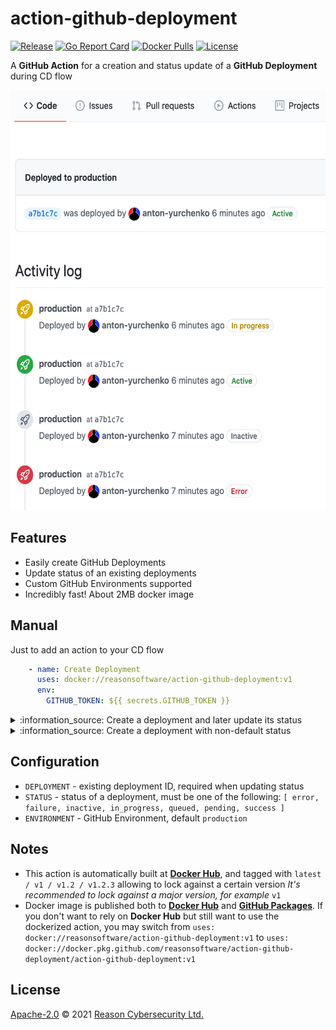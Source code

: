 # action-github-deployment

[![Release](https://img.shields.io/github/v/release/ReasonSoftware/action-github-deployment)](https://github.com/ReasonSoftware/action-github-deployment/releases/latest)
[![Go Report Card](https://goreportcard.com/badge/github.com/ReasonSoftware/action-github-deployment)](https://goreportcard.com/report/github.com/ReasonSoftware/action-github-deployment)
[![Docker Pulls](https://img.shields.io/docker/pulls/ReasonSoftware/action-github-deployment)](https://hub.docker.com/r/reasonsoftware/action-github-deployment)
[![License](https://img.shields.io/github/license/ReasonSoftware/action-github-deployment)](LICENSE.md)

A **GitHub Action** for a creation and status update of a **GitHub Deployment** during CD flow

<img src="docs/activity.png" height="672">

## Features

- Easily create GitHub Deployments
- Update status of an existing deployments
- Custom GitHub Environments supported
- Incredibly fast! About 2MB docker image

## Manual

Just to add an action to your CD flow

```yaml
    - name: Create Deployment
      uses: docker://reasonsoftware/action-github-deployment:v1
      env:
        GITHUB_TOKEN: ${{ secrets.GITHUB_TOKEN }}
```

<details><summary>:information_source: Create a deployment and later update its status</summary>

```yaml
    - name: Create Deployment
      id: deployment
      uses: docker://reasonsoftware/action-github-deployment:v1
      env:
        GITHUB_TOKEN: ${{ secrets.GITHUB_TOKEN }}
    
    [...]

    - name: Update Status
      uses: docker://reasonsoftware/action-github-deployment:v1
      env:
        GITHUB_TOKEN: ${{ secrets.GITHUB_TOKEN }}
        DEPLOYMENT: ${{steps.deployment.outputs.id}}
        STATUS: success
```

</details>

<details><summary>:information_source: Create a deployment with non-default status</summary>

```yaml
    - name: Create Deployment
      uses: docker://reasonsoftware/action-github-deployment:v1
      env:
        GITHUB_TOKEN: ${{ secrets.GITHUB_TOKEN }}
        STATUS: in_progress
```

</details>

## Configuration

- `DEPLOYMENT` - existing deployment ID, required when updating status
- `STATUS` - status of a deployment, must be one of the following: `[ error, failure, inactive, in_progress, queued, pending, success ]`
- `ENVIRONMENT` - GitHub Environment, default `production`

## Notes

- This action is automatically built at [**Docker Hub**](https://hub.docker.com/r/reasonsoftware/action-github-deployment), and tagged with `latest / v1 / v1.2 / v1.2.3` allowing to lock against a certain version
*It's recommended to lock against a major version, for example* `v1`
- Docker image is published both to [**Docker Hub**](https://hub.docker.com/r/reasonsoftware/action-github-deployment) and [**GitHub Packages**](https://github.com/ReasonSoftware/action-github-deployment/packages). If you don't want to rely on **Docker Hub** but still want to use the dockerized action, you may switch from `uses: docker://reasonsoftware/action-github-deployment:v1` to `uses: docker://docker.pkg.github.com/reasonsoftware/action-github-deployment/action-github-deployment:v1`

## License

[Apache-2.0](LICENSE.md) © 2021 [Reason Cybersecurity Ltd.](https://www.reasonsecurity.com/)
